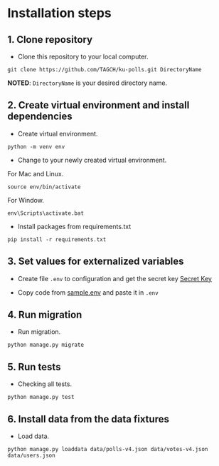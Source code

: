 # Installation steps

## 1. Clone repository

- Clone this repository to your local computer.

```
git clone https://github.com/TAGCH/ku-polls.git DirectoryName
```
**NOTED**: ```DirectoryName``` is your desired directory name.

## 2. Create virtual environment and install dependencies

- Create virtual environment.

```
python -m venv env
```

- Change to your newly created virtual environment.

For Mac and Linux.
```
source env/bin/activate
```
For Window.
```
env\Scripts\activate.bat
```

- Install packages from requirements.txt

```
pip install -r requirements.txt
```

## 3. Set values for externalized variables
- Create file `.env` to configuration and get the secret key [Secret Key](https://djecrety.ir)

- Copy code from [sample.env](sample.env) and paste it in `.env`

## 4. Run migration

- Run migration.

```
python manage.py migrate
```

## 5. Run tests

- Checking all tests.

```
python manage.py test
```

## 6. Install data from the data fixtures

- Load data.

```
python manage.py loaddata data/polls-v4.json data/votes-v4.json data/users.json
```